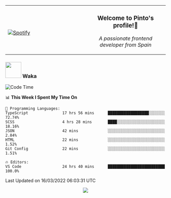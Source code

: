 <table width="100%" align="center"> 
  <tr>
  <td width="50%">
      
&nbsp; <br> [![Spotify](https://novatorem-zeta-rust.vercel.app/api/spotify)](https://open.spotify.com/user/novatorem-zeta-rust)

  </td>
  <td width="50%">
    <h3 align="center">Welcome to Pinto's profile!👋</h3>
    <p align="center"><em>A passionate frontend developer from Spain</em></p>
  </td>
  </table>

### <img src="https://media.giphy.com/media/VgCDAzcKvsR6OM0uWg/giphy.gif" width="50"> Waka

  <!--START_SECTION:waka-->
![Code Time](http://img.shields.io/badge/Code%20Time-144%20hrs%2036%20mins-blue)

📊 **This Week I Spent My Time On** 

```text
💬 Programming Languages: 
TypeScript               17 hrs 56 mins      ██████████████████░░░░░░░   72.74% 
SCSS                     4 hrs 28 mins       ████░░░░░░░░░░░░░░░░░░░░░   18.16% 
JSON                     42 mins             ░░░░░░░░░░░░░░░░░░░░░░░░░   2.84% 
HTML                     22 mins             ░░░░░░░░░░░░░░░░░░░░░░░░░   1.52% 
Git Config               22 mins             ░░░░░░░░░░░░░░░░░░░░░░░░░   1.51%

🔥 Editors: 
VS Code                  24 hrs 40 mins      █████████████████████████   100.0%

```


 Last Updated on 16/03/2022 06:03:31 UTC
<!--END_SECTION:waka-->

<div align="center">
<img src="https://github-readme-stats-gilt-tau.vercel.app/api/top-langs/?username=pinto-hub&layout=compact&theme=dracula" />
</div>
